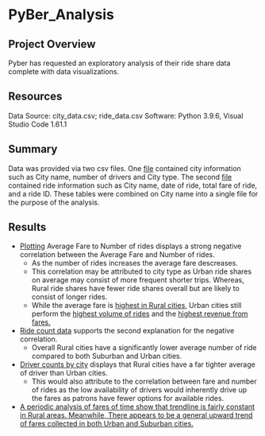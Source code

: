 # PyBer_Analysis

## Project Overview
Pyber has requested an exploratory analysis of their ride share data complete with data visualizations.

## Resources
Data Source: city_data.csv; ride_data.csv
Software: Python 3.9.6, Visual Studio Code 1.61.1

## Summary
Data was provided via two csv files. One [file](https://github.com/coleherman370/PyBer_Analysis/blob/main/Resources/city_data.csv) contained city information such as City name, number of drivers and City type. The second [file](https://github.com/coleherman370/PyBer_Analysis/blob/main/Resources/ride_data.csv) contained ride information such as City name, date of ride, total fare of ride, and a ride ID. These tables were combined on City name into a single file for the purpose of the analysis.

## Results

* [Plotting](https://github.com/coleherman370/PyBer_Analysis/blob/main/Analysis/Fig1.png) Average Fare to Number of rides displays a strong negative correlation between the Average Fare and Number of rides. 
  * As the number of rides increases the average fare descreases.
  * This correlation may be attributed to city type as Urban ride shares on average may consist of more frequent shorter trips. Whereas, Rural ride shares have fewer ride shares overall but are likely to consist of longer rides.
  * While the average fare is [highest in Rural cities](https://github.com/coleherman370/PyBer_Analysis/blob/main/Analysis/Fig4.png), Urban cities still perform the [highest volume of rides](https://github.com/coleherman370/PyBer_Analysis/blob/main/Analysis/Fig6.png) and the [highest revenue from fares.](https://github.com/coleherman370/PyBer_Analysis/blob/main/Analysis/Fig5.png)
* [Ride count data](https://github.com/coleherman370/PyBer_Analysis/blob/main/Analysis/Fig2.png) supports the second explanation for the negative correlation.
  * Overall Rural cities have a significantly lower average number of ride compared to both Suburban and Urban cities.
* [Driver counts by city](https://github.com/coleherman370/PyBer_Analysis/blob/main/Analysis/Fig4.png) displays that Rural cities have a far tighter average of driver than Urban cities. 
  * This would also attribute to the correlation between fare and number of rides as the low availability of drivers would inherently drive up the fares as patrons have fewer options for available rides.
* [A periodic analysis of fares of time show that trendline is fairly constant in Rural areas. Meanwhile, There appears to be a general upward trend of fares collected in both Urban and Suburban cities.](/Analysis/Pyber_fare_summary.png)